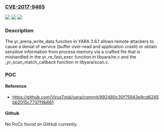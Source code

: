 ### [CVE-2017-9465](https://cve.mitre.org/cgi-bin/cvename.cgi?name=CVE-2017-9465)
![](https://img.shields.io/static/v1?label=Product&message=n%2Fa&color=blue)
![](https://img.shields.io/static/v1?label=Version&message=n%2Fa&color=blue)
![](https://img.shields.io/static/v1?label=Vulnerability&message=n%2Fa&color=brighgreen)

### Description

The yr_arena_write_data function in YARA 3.6.1 allows remote attackers to cause a denial of service (buffer over-read and application crash) or obtain sensitive information from process memory via a crafted file that is mishandled in the yr_re_fast_exec function in libyara/re.c and the _yr_scan_match_callback function in libyara/scan.c.

### POC

#### Reference
- https://github.com/VirusTotal/yara/commit/992480c30f75943e9cd6245bb2015c7737f9b661

#### Github
No PoCs found on GitHub currently.


